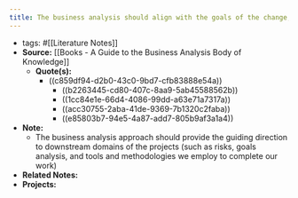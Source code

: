 ```yaml
---
title: The business analysis should align with the goals of the change, mitigate risks, guide activities and deliverables, and leverage techniques and methodologies that historically been proven to work.
---
```


- tags: #[[Literature Notes]]
- **Source:** [[Books - A Guide to the Business Analysis Body of Knowledge]]
	- **Quote(s):**
		- ((c859df94-d2b0-43c0-9bd7-cfb83888e54a))
			- ((b2263445-cd80-407c-8aa9-5ab45588562b))
			- ((1cc84e1e-66d4-4086-99dd-a63e71a7317a))
			- ((acc30755-2aba-41de-9369-7b1320c2faba))
			- ((e85803b7-94e5-4a87-add7-805b9af3a1a4))
- **Note:**
	- The business analysis approach should provide the guiding direction to downstream domains of the projects (such as risks, goals analysis, and tools and methodologies we employ to complete our work)
- **Related Notes:**
- **Projects:**